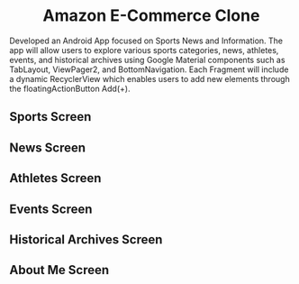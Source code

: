 <h1 align="center">Amazon E-Commerce Clone</h1>



Developed an Android App focused on Sports News and Information.  The app will allow users to explore various sports categories, news, athletes, events, and historical archives using Google Material components such as TabLayout, ViewPager2, and BottomNavigation.  Each Fragment will include a dynamic RecyclerView which enables users to add new elements through the floatingActionButton Add(+).

## Sports Screen
## News Screen
## Athletes Screen
## Events Screen
## Historical Archives Screen
## About Me Screen
